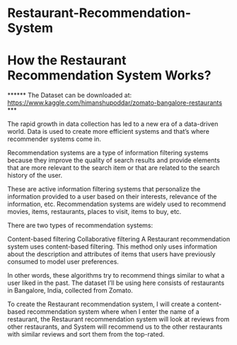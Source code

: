 # Restaurant-Recommendation-System

# How the Restaurant Recommendation System Works?

****** The Dataset can be downloaded at: https://www.kaggle.com/himanshupoddar/zomato-bangalore-restaurants ***

The rapid growth in data collection has led to a new era of a data-driven world. Data is used to create more efficient systems and that’s where recommender systems come in.

Recommendation systems are a type of information filtering systems because they improve the quality of search results and provide elements that are more relevant to the search item or that are related to the search history of the user.

These are active information filtering systems that personalize the information provided to a user based on their interests, relevance of the information, etc. Recommendation systems are widely used to recommend movies, items, restaurants, places to visit, items to buy, etc.

There are two types of recommendation systems:

Content-based filtering
Collaborative filtering
A Restaurant recommendation system uses content-based filtering. This method only uses information about the description and attributes of items that users have previously consumed to model user preferences.

In other words, these algorithms try to recommend things similar to what a user liked in the past. The dataset I’ll be using here consists of restaurants in Bangalore, India, collected from Zomato.

To create the Restaurant recommendation system, I will create a content-based recommendation system where when I enter the name of a restaurant, the Restaurant recommendation system will look at reviews from other restaurants, and System will recommend us to the other restaurants with similar reviews and sort them from the top-rated.
